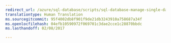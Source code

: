 ```yaml
---
redirect_url: /azure/sql-database/scripts/sql-database-manage-single-databases-powershell
translationtype: Human Translation
ms.sourcegitcommit: 95f4002db8f901f9de21db3243910a758687a34f
ms.openlocfilehash: 04efb10590972f069701c3dae2cce1c28870bbdc
ms.lasthandoff: 02/08/2017

---
```

